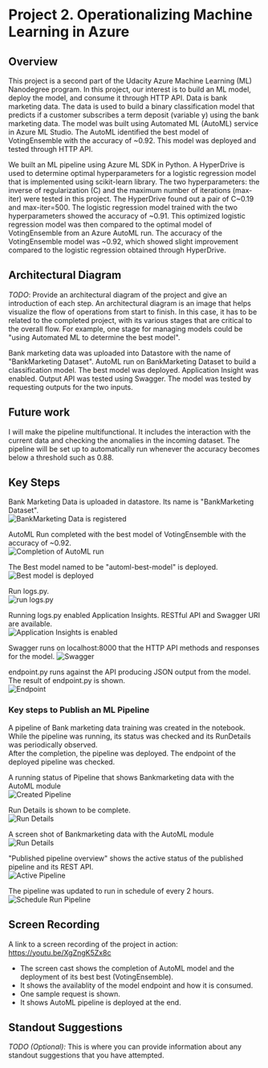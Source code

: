 # Project 2. Operationalizing Machine Learning in Azure

## Overview
This project is a second part of the Udacity Azure Machine Learning (ML) Nanodegree program. 
In this project, our interest is to build an ML model, deploy the model, and consume it through HTTP API. 
Data is bank marketing data. 
The data is used to build a binary classification model that predicts 
if a customer subscribes a term deposit (variable y) using the bank marketing data.
The model was built using Automated ML (AutoML) service in Azure ML Studio. 
The AutoML identified the best model of VotingEnsemble with the accuracy of ~0.92. 
This model was deployed and tested through HTTP API.

We built an ML pipeline using Azure ML SDK in Python. 
A HyperDrive is used to determine optimal hyperparameters for a logistic regression model 
that is implemented using scikit-learn library. 
The two hyperparameters: the inverse of regularization (C) and the maximum number of iterations (max-iter) 
were tested in this project.
The HyperDrive found out a pair of C~0.19 and max-iter=500.
The logistic regression model trained with the two hyperparameters showed the accuracy of ~0.91.
This optimized logistic regression model was then compared to the optimal model of VotingEnsemble from an Azure AutoML run.
The accuracy of the VotingEnsemble model was ~0.92, which showed slight improvement compared to the logistic regression obtained through HyperDrive.

## Architectural Diagram
*TODO*: Provide an architectural diagram of the project and give an introduction of each step. An architectural diagram is an image that helps visualize the flow of operations from start to finish. In this case, it has to be related to the completed project, with its various stages that are critical to the overall flow. For example, one stage for managing models could be "using Automated ML to determine the best model". 

Bank marketing data was uploaded into Datastore with the name of "BankMarketing Dataset". 
AutoML run on BankMarketing Dataset to build a classification model. 
The best model was deployed. 
Application Insight was enabled.
Output API was tested using Swagger. 
The model was tested by requesting outputs for the two inputs.

## Future work
I will make the pipeline multifunctional. 
It includes the interaction with the current data and checking the anomalies in the incoming dataset. 
The pipeline will be set up to automatically run whenever the accuracy becomes below a threshold such as 0.88.

## Key Steps
Bank Marketing Data is uploaded in datastore. Its name is "BankMarketing Dataset".  
![BankMarketing Data is registered](/images/registered_dataset_bankmarketing_00.png)

AutoML Run completed with the best model of VotingEnsemble with the accuracy of ~0.92.  
![Completion of AutoML run](/images/completed_automl_run_01.png)

The Best model named to be "automl-best-model" is deployed.  
![Best model is deployed](/images/bestmodel_VotingEnsemble_deployed_02.png)

Run logs.py.  
![run logs.py](/images/run_logs_03.png)

Running logs.py enabled Application Insights. RESTful API and Swagger URI are available.  
![Application Insights is enabled](/images/application_insights_enabled_04.png)

Swagger runs on localhost:8000 that the HTTP API methods and responses for the model.
![Swagger](/images/run_swagger_05.png)


endpoint.py runs against the API producing JSON output from the model. 
The result of endpoint.py is shown.  
![Endpoint](/images/08_result_endpoint.png)

### Key steps to Publish an ML Pipeline
A pipeline of Bank marketing data training was created in the notebook. 
While the pipeline was running, its status was checked and its RunDetails was periodically observed.  
After the completion, the pipeline was deployed. 
The endpoint of the deployed pipeline was checked.  

A running status of Pipeline that shows Bankmarketing data with the AutoML module  
![Created Pipeline](/images/10_pipeline_running.png)

Run Details is shown to be complete.  
![Run Details](/images/09_pipeline_complete.png)

A screen shot of Bankmarketing data with the AutoML module  
![Run Details](/images/09_pipeline_complete_01.png)

"Published pipeline overview" shows the active status of the published pipeline and its REST API.  
![Active Pipeline](/images/11_pipeline_published_active.png)

The pipeline was updated to run in schedule of every 2 hours.  
![Schedule Run Pipeline](/images/12_pipeline_published_active_scheduledrun.png)


## Screen Recording
A link to a screen recording of the project in action:  
https://youtu.be/XgZngK5Zx8c

* The screen cast shows the completion of AutoML model and the deployment of its best best (VotingEnsemble). 
* It shows the availablity of the model endpoint and how it is consumed.
* One sample request is shown.
* It shows AutoML pipeline is deployed at the end.

## Standout Suggestions
*TODO (Optional):* This is where you can provide information about any standout suggestions that you have attempted.
